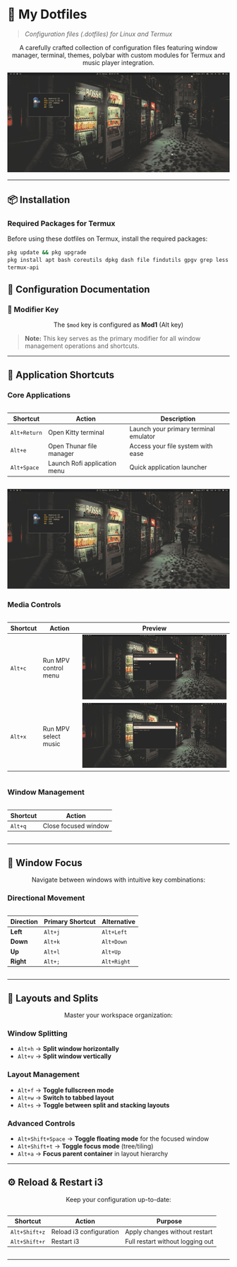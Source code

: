 # 🔧 My Dotfiles

> *Configuration files (.dotfiles) for Linux and Termux*

<div align="center">

A carefully crafted collection of configuration files featuring window manager, terminal, themes, polybar with custom modules for Termux and music player integration.

![Preview](preview/1.png)

</div>

---

## 📦 Installation

### Required Packages for Termux

Before using these dotfiles on Termux, install the required packages:

```bash
pkg update && pkg upgrade
pkg install apt bash coreutils dpkg dash file findutils gpgv grep less ncurses ncurses-utils net-tools openssl procps sed tar termux-tools termux-core tzdata util-linux wget which zsh
termux-api
 ```

## 📖 Configuration Documentation

### 🎯 Modifier Key

<div align="center">

The `$mod` key is configured as **Mod1** (Alt key)

</div>

> **Note:** This key serves as the primary modifier for all window management operations and shortcuts.

---

## 🚀 Application Shortcuts

### Core Applications

<div style="overflow-x: auto;">

| Shortcut | Action | Description |
|----------|--------|-------------|
| `Alt+Return` | Open Kitty terminal | Launch your primary terminal emulator |
| `Alt+e` | Open Thunar file manager | Access your file system with ease |
| `Alt+Space` | Launch Rofi application menu | Quick application launcher |

</div>

<div align="center">

![Preview](preview/1.png)

</div>

### Media Controls

<div style="overflow-x: auto;">

| Shortcut | Action | Preview |
|----------|--------|---------|
| `Alt+c` | Run MPV control menu | ![Preview](preview/2.png) |
| `Alt+x` | Run MPV select music | ![Preview](preview/3.png) |

</div>

### Window Management

<div style="overflow-x: auto;">

| Shortcut | Action |
|----------|--------|
| `Alt+q` | Close focused window |

</div>

---

## 🧭 Window Focus

<div align="center">

Navigate between windows with intuitive key combinations:

</div>

### Directional Movement

<div style="overflow-x: auto;">

| Direction | Primary Shortcut | Alternative |
|-----------|------------------|-------------|
| **Left** | `Alt+j` | `Alt+Left` |
| **Down** | `Alt+k` | `Alt+Down` |
| **Up** | `Alt+l` | `Alt+Up` |
| **Right** | `Alt+;` | `Alt+Right` |

</div>

---

## 🎨 Layouts and Splits

<div align="center">

Master your workspace organization:

</div>

### Window Splitting
- `Alt+h` → **Split window horizontally**
- `Alt+v` → **Split window vertically**

### Layout Management
- `Alt+f` → **Toggle fullscreen mode**
- `Alt+w` → **Switch to tabbed layout**
- `Alt+s` → **Toggle between split and stacking layouts**

### Advanced Controls
- `Alt+Shift+Space` → **Toggle floating mode** for the focused window
- `Alt+Shift+t` → **Toggle focus mode** (tree/tiling)
- `Alt+a` → **Focus parent container** in layout hierarchy

---

## ⚙️ Reload & Restart i3

<div align="center">

Keep your configuration up-to-date:

</div>

<div style="overflow-x: auto;">

| Shortcut | Action | Purpose |
|----------|--------|---------|
| `Alt+Shift+z` | Reload i3 configuration | Apply changes without restart |
| `Alt+Shift+r` | Restart i3 | Full restart without logging out |

</div>

---

